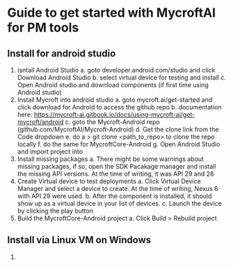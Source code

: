 # Guide to get started with MycroftAI for PM tools

## Install for android studio

1. isntall Android Studio 
a. goto developer.android.com/studio and click Download Android Studio
b. select virtual device for testing and install
c. Open Android studio and download components (if first time using Android studio)
2. Install Mycroft into android studio
a. goto mycroft.ai/get-started and click download for Android to access the github repo
b. documentation here: https://mycroft-ai.gitbook.io/docs/using-mycroft-ai/get-mycroft/android
c. goto the Mycroft-Android repo (github.com/MycroftAI/Mycroft-Android)
d. Get the clone link from the Code dropdown
e. do a > git clone <path_to_repo> to clone the repo locally
f. do the same for MycroftCore-Android
g. Open Android Studio and import project into 
3. Install missing packages
a. There might be some warnings about missing packages, if so, open the SDK Pacakage manager and install the missing API versions. At the time of writing, it was API 29 and 28
4. Create Virtual device to test deployments
a. Click Virtual Device Manager and select a device to create. At the time of writing, Nexus 6 with API 29 were used. 
b. After the component is installed, it should show up as a virtual device in your list of devices. 
c. Launch the device by clicking the play button
5. Build the MycroftCore-Android project
a. Click Build > Rebuild project

## Install via Linux VM on Windows

1. 
